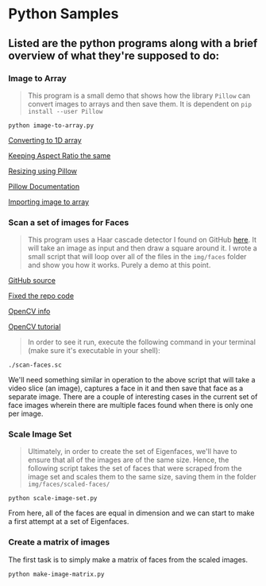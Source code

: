 # **Python Samples**

## Listed are the python programs along with a brief overview of what they're supposed to do:

### **Image to Array**

> This program is a small demo that shows how the library `Pillow` can convert images to arrays and then save them. It is dependent on `pip install --user Pillow`

```
python image-to-array.py
```
[Converting to 1D array](https://stackoverflow.com/questions/15612373/convert-image-png-to-matrix-and-then-to-1d-array)

[Keeping Aspect Ratio the same](https://stackoverflow.com/questions/273946/how-do-i-resize-an-image-using-pil-and-maintain-its-aspect-ratio)

[Resizing using Pillow](https://www.geeksforgeeks.org/python-pil-image-resize-method/)

[Pillow Documentation](https://pillow.readthedocs.io/en/stable/reference/Image.html)

[Importing image to array](https://www.pluralsight.com/guides/importing-image-data-into-numpy-arrays)

### **Scan a set of images for Faces**

> This program uses a Haar cascade detector I found on GitHub [here](https://github.com/shantnu/FaceDetect). It will take an image as input and then draw a square around it. I wrote a small script that will loop over all of the files in the `img/faces` folder and show you how it works. Purely a demo at this point.

[GitHub source](https://github.com/rcrespocano/opencv-python/issues/2)

[Fixed the repo code](https://answers.opencv.org/question/216137/attributeerror-module-cv2cv2-has-no-attribute-saliencysolved/)

[OpenCV info](https://docs.opencv.org/2.4/modules/highgui/doc/user_interface.html)

[OpenCV tutorial](https://opencv-python-tutroals.readthedocs.io/en/latest/py_tutorials/py_gui/py_image_display/py_image_display.html)

> In order to see it run, execute the following command in your terminal (make sure it's executable in your shell):
```
./scan-faces.sc
```

We'll need something similar in operation to the above script that will take a video slice (an image), captures a face in it and then save that face as a separate image. There are a couple of interesting cases in the current set of face images wherein there are multiple faces found when there is only one per image.

### **Scale Image Set**

> Ultimately, in order to create the set of Eigenfaces, we'll have to ensure that all of the images are of the same size. Hence, the following script takes the set of faces that were scraped from the image set and scales them to the same size, saving them in the folder `img/faces/scaled-faces/`

```
python scale-image-set.py
```

From here, all of the faces are equal in dimension and we can start to make a first attempt at a set of Eigenfaces.

### **Create a matrix of images**

The first task is to simply make a matrix of faces from the scaled images.

```
python make-image-matrix.py
```

